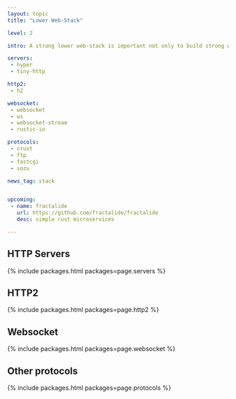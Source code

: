 ```yaml
---
layout: topic
title: "Lower Web-Stack"

level: 2

intro: A strong lower web-stack is important not only to build strong web frameworks on top, but also to allow performance critical systems to reach deeper to squeeze out extra juice. Rust has a good support on HTTP servers, even an HTTP2 implementation, websockets and other protocols.

servers:
 - hyper
 - tiny-http

http2:
 - h2

websocket:
 - websocket
 - ws
 - websocket-stream
 - rustic-io

protocols:
 - crust
 - ftp
 - fastcgi
 - sozu

news_tag: stack


upcoming:
 - name: fractalide
   url: https://github.com/fractalide/fractalide
   desc: simple rust microservices

---
```


## HTTP Servers

{% include packages.html packages=page.servers %}

## HTTP2

{% include packages.html packages=page.http2 %}

## Websocket

{% include packages.html packages=page.websocket %}


## Other protocols

{% include packages.html packages=page.protocols %}

